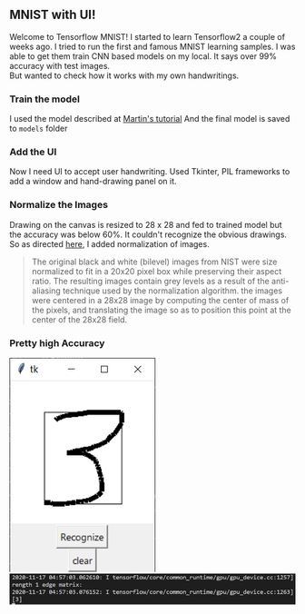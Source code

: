 ## MNIST with UI!

Welcome to Tensorflow MNIST!
I started to learn Tensorflow2 a couple of weeks ago. I tried to run the first and famous MNIST learning samples. I was able to get them train CNN based models on my local. It says over 99% accuracy with test images.  
But wanted to check how it works with my own handwritings.

### Train the model
I used the model described at [Martin's tutorial](https://github.com/GoogleCloudPlatform/tensorflow-without-a-phd/blob/master/tensorflow-mnist-tutorial/keras_05_mnist_batch_norm.ipynb)
And the final model is saved to `models` folder

### Add the UI 
Now I need UI to accept user handwriting. 
Used Tkinter, PIL frameworks to add a window and hand-drawing panel on it. 
 
### Normalize the Images
Drawing on the canvas is resized to 28 x 28 and fed to trained model but the accuracy was below 60%. It couldn't recognize the obvious drawings.
So as directed [here](http://yann.lecun.com/exdb/mnist/), I added normalization of images.

> The original black and white (bilevel) images from NIST were size
> normalized to fit in a 20x20 pixel box while preserving their aspect
> ratio. The resulting images contain grey levels as a result of the
> anti-aliasing technique used by the normalization algorithm. the
> images were centered in a 28x28 image by computing the center of mass
> of the pixels, and translating the image so as to position this point
> at the center of the 28x28 field.

### Pretty high Accuracy
![screenshot of hand-drawing panel](./assets/ui.png)
![recognition result](./assets/terminal.png)
